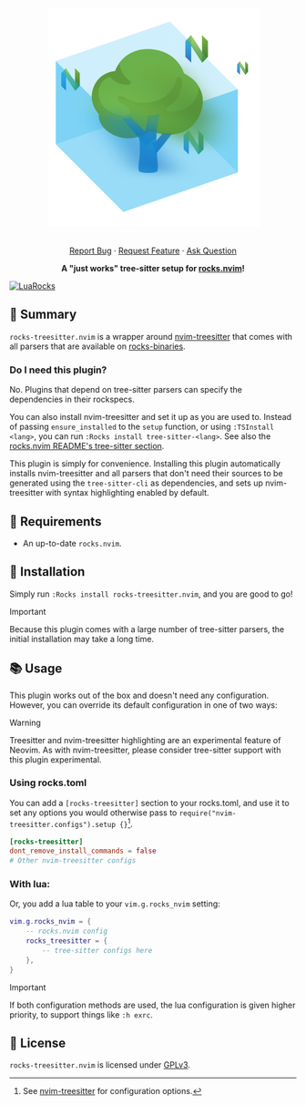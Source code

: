 <!-- markdownlint-disable -->
<br />
<div align="center">
  <a href="https://github.com/nvim-neorocks/rocks-treesitter.nvim">
    <img src="./rocks-header.svg" alt="rocks-treesitter.nvim">
  </a>
  <p align="center">
    <!-- <br /> -->
    <!-- <a href="./doc/rocks-treesitter.txt"><strong>Explore the docs »</strong></a> -->
    <!-- <br /> -->
    <br />
    <a href="https://github.com/nvim-neorocks/rocks-treesitter.nvim/issues/new?assignees=&labels=bug">Report Bug</a>
    ·
    <a href="https://github.com/nvim-neorocks/rocks-treesitter.nvim/issues/new?assignees=&labels=enhancement">Request Feature</a>
    ·
    <a href="https://github.com/nvim-neorocks/rocks.nvim/discussions/new?category=q-a">Ask Question</a>
  </p>
  <p>
    <strong>
      A "just works" tree-sitter setup for <a href="https://github.com/nvim-neorocks/rocks.nvim/">rocks.nvim</a>! 
    </strong>
  </p>
</div>
<!-- markdownlint-restore -->

[![LuaRocks][luarocks-shield]][luarocks-url]

## :star2: Summary

`rocks-treesitter.nvim` is a wrapper around [nvim-treesitter](https://github.com/nvim-treesitter/nvim-treesitter)
that comes with all parsers that are available on [rocks-binaries](https://nvim-neorocks.github.io/rocks-binaries/).

### Do I need this plugin?

No. Plugins that depend on tree-sitter parsers can specify
the dependencies in their rockspecs.

You can also install nvim-treesitter and set it up as you are used to.
Instead of passing `ensure_installed` to the `setup` function,
or using `:TSInstall <lang>`, you can run `:Rocks install tree-sitter-<lang>`.
See also the [rocks.nvim README's tree-sitter section](https://github.com/nvim-neorocks/rocks.nvim?tab=readme-ov-file#deciduous_tree-enhanced-tree-sitter-support).

This plugin is simply for convenience.
Installing this plugin automatically installs nvim-treesitter and
all parsers that don't need their sources to be generated
using the `tree-sitter-cli` as dependencies,
and sets up nvim-treesitter with syntax highlighting enabled
by default.

## :pencil: Requirements

- An up-to-date `rocks.nvim`.

## :hammer: Installation

Simply run `:Rocks install rocks-treesitter.nvim`,
and you are good to go!

> [!IMPORTANT]
>
> Because this plugin comes with a large number of tree-sitter
> parsers, the initial installation may take a long time.

## :books: Usage

This plugin works out of the box and doesn't need any configuration.
However, you can override its default configuration in one of two ways:

> [!WARNING]
>
> Treesitter and nvim-treesitter highlighting are an experimental feature of Neovim.
> As with nvim-treesitter, please consider tree-sitter support with this plugin
> experimental.

### Using rocks.toml

You can add a `[rocks-treesitter]` section to your rocks.toml,
and use it to set any options you would otherwise pass to
`require("nvim-treesitter.configs").setup {}`[^1].

[^1]: See [nvim-treesitter](https://github.com/nvim-treesitter/nvim-treesitter) for configuration options.

```toml
[rocks-treesitter]
dont_remove_install_commands = false
# Other nvim-treesitter configs
```

### With lua:

Or, you add a lua table to your `vim.g.rocks_nvim` setting:

```lua
vim.g.rocks_nvim = {
    -- rocks.nvim config
    rocks_treesitter = {
        -- tree-sitter configs here
    },
}
```

> [!IMPORTANT]
>
> If both configuration methods are used, the
> lua configuration is given higher priority,
> to support things like `:h exrc`.

## :book: License

`rocks-treesitter.nvim` is licensed under [GPLv3](./LICENSE).

[luarocks-shield]: https://img.shields.io/luarocks/v/neorocks/rocks-treesitter.nvim?logo=lua&color=purple&style=for-the-badge
[luarocks-url]: https://luarocks.org/modules/neorocks/rocks-treesitter.nvim
